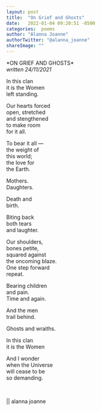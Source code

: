```yaml
---
layout: post
title:  "On Grief and Ghosts"
date:   2022-01-04 09:20:51 -0500
categories:  poems
author: "Alanna Joanne" 
authorTwitter: "@alanna_joanne"
shareImage: ""
---
```



<div class="poem">
<p>
*ON GRIEF AND GHOSTS*
<br>
<em>written 24/11/2021</em>
</p>  
<P>
In this clan
<br>
it is the Women
<br>
left standing.
</P>

<p>
Our hearts forced
<br>
open, stretched
<br>
and stengthened
<br>
to make room
<br>
for it all.
</p>

<p>
To bear it all —
<br>
the weight of
<br>
this world;
<br>
the love for
<br>
the Earth.
</p>

<p>
Mothers.
<br>
Daughters.
</p>

<p>
Death and
<br>
birth.
</p>

<p>
Biting back
<br>
both tears
<br>
and laughter.
</p>

<p>
Our shoulders,
<br>
bones petite,
<br>
squared against
<br>
the oncoming blaze.
<br>
One step forward
<br>
repeat.
</p>

<p>
Bearing children
<br>
and pain.
<br>
Time and again.
</p>

<p>
And the men
<br>
trail behind.
</p>

<p>
Ghosts and wraiths.
</p>

<p>
In this clan
<br>
it is the Women
<br>
</p>

<p>
And I wonder
<br>
when the Universe
<br>
will cease to be
<br>
so demanding.
</p>

<br>
<p>
|| alanna joanne
</p>
